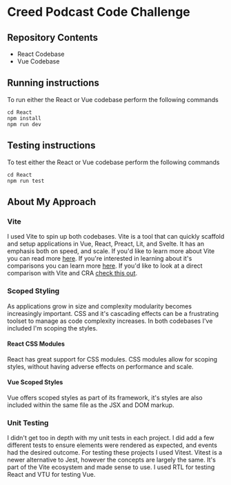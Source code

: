 # Creed Podcast Code Challenge

## Repository Contents
* React Codebase
* Vue Codebase

## Running instructions
To run either the React or Vue codebase perform the following commands
```
cd React
npm install
npm run dev
```
## Testing instructions
To test either the React or Vue codebase perform the following commands
```
cd React
npm run test
```

## About My Approach
### Vite
I used Vite to spin up both codebases. Vite is a tool that can quickly scaffold and setup applications in Vue, React, Preact, Lit, and Svelte. It has an emphasis both on speed, and scale. If you'd like to learn more about Vite you can read more [here](https://vitejs.dev/guide/why.html). If you're interested in learning about it's comparisons you can learn more [here](https://vitejs.dev/guide/comparisons.html). If you'd like to look at a direct comparison with Vite and CRA [check this out](https://blog.logrocket.com/vite-3-vs-create-react-app-comparison-migration-guide/).

### Scoped Styling
As applications grow in size and complexity modularity becomes increasingly important. CSS and it's cascading effects can be a frustrating toolset to manage as code complexity increases. In both codebases I've included I'm scoping the styles.

#### React CSS Modules
React has great support for CSS modules. CSS modules allow for scoping styles, without having adverse effects on performance and scale.

#### Vue Scoped Styles
Vue offers scoped styles as part of its framework, it's styles are also included within the same file as the JSX and DOM markup.

### Unit Testing
I didn't get too in depth with my unit tests in each project. I did add a few different tests to ensure elements were rendered as expected, and events had the desired outcome. For testing these projects I used Vitest. Vitest is a newer alternative to Jest, however the concepts are largely the same. It's part of the Vite ecosystem and made sense to use. I used RTL for testing React and VTU for testing Vue.